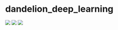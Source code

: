 # dandelion_deep_learning

![](Images/readme_images/kaggle)
![](Images/readme_images/modelcode)
![](Images/readme_images/modelsummary)
